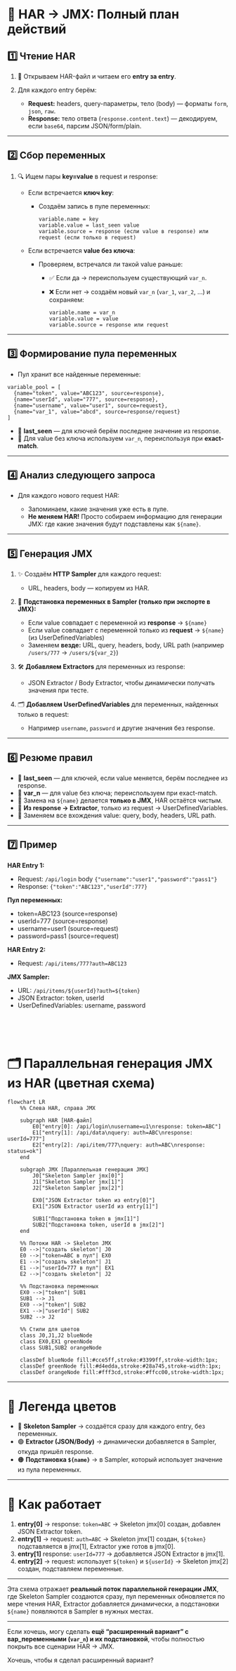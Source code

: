 # 🔁 HAR → JMX: Полный план действий

## 1️⃣ Чтение HAR

1. 📂 Открываем HAR-файл и читаем его **entry за entry**.
2. Для каждого entry берём:

   * **Request:** headers, query-параметры, тело (body) — форматы `form`, `json`, `raw`.
   * **Response:** тело ответа (`response.content.text`) — декодируем, если `base64`, парсим JSON/form/plain.

---

## 2️⃣ Сбор переменных

1. 🔍 Ищем пары **key=value** в request и response:

   * Если встречается **ключ key**:

     * Создаём запись в пуле переменных:

       ```text
       variable.name = key
       variable.value = last_seen value
       variable.source = response (если value в response) или request (если только в request)
       ```
   * Если встречается **value без ключа**:

     * Проверяем, встречался ли такой value раньше:

       * ✅ Если да → переиспользуем существующий `var_n`.
       * ❌ Если нет → создаём новый `var_n` (`var_1`, `var_2`, …) и сохраняем:

         ```text
         variable.name = var_n
         variable.value = value
         variable.source = response или request
         ```

---

## 3️⃣ Формирование пула переменных

* Пул хранит все найденные переменные:

```text
variable_pool = [
  {name="token", value="ABC123", source=response},
  {name="userId", value="777", source=response},
  {name="username", value="user1", source=request},
  {name="var_1", value="abcd", source=response/request}
]
```

* 🔹 **last_seen** — для ключей берём последнее значение из response.
* 🔹 Для value без ключа используем `var_n`, переиспользуя при **exact-match**.

---

## 4️⃣ Анализ следующего запроса

* Для каждого нового request HAR:

  * Запоминаем, какие значения уже есть в пуле.
  * **Не меняем HAR!** Просто собираем информацию для генерации JMX: где какие значения будут подставлены как `${name}`.

---

## 5️⃣ Генерация JMX

1. ✨ Создаём **HTTP Sampler** для каждого request:

   * URL, headers, body — копируем из HAR.
2. 🔹 **Подстановка переменных в Sampler (только при экспорте в JMX):**

   * Если value совпадает с переменной из **response** → `${name}`
   * Если value совпадает с переменной только из **request** → `${name}` (из UserDefinedVariables)
   * Заменяем **везде:** URL, query, headers, body, URL path (например `/users/777` → `/users/${var_2}`)
3. 🛠️ **Добавляем Extractors** для переменных из response:

   * JSON Extractor / Body Extractor, чтобы динамически получать значения при тесте.
4. 🗂️ **Добавляем UserDefinedVariables** для переменных, найденных только в request:

   * Например `username`, `password` и другие значения без response.

---

## 6️⃣ Резюме правил

* 🔹 **last_seen** — для ключей, если value меняется, берём последнее из response.
* 🔹 **var_n** — для value без ключа; переиспользуем при exact-match.
* 🔹 Замена на `${name}` делается **только в JMX**, HAR остаётся чистым.
* 🔹 **Из response → Extractor**, только из request → UserDefinedVariables.
* 🔹 Заменяем все вхождения value: query, body, headers, URL path.

---

## 7️⃣ Пример

**HAR Entry 1:**

* Request: `/api/login` body `{"username":"user1","password":"pass1"}`
* Response: `{"token":"ABC123","userId":777}`

**Пул переменных:**

* token=ABC123 (source=response)
* userId=777 (source=response)
* username=user1 (source=request)
* password=pass1 (source=request)

**HAR Entry 2:**

* Request: `/api/items/777?auth=ABC123`

**JMX Sampler:**

* URL: `/api/items/${userId}?auth=${token}`
* JSON Extractor: token, userId
* UserDefinedVariables: username, password





</br>
</br>
</br>

# 🗂️ Параллельная генерация JMX из HAR (цветная схема)

```mermaid
flowchart LR
    %% Слева HAR, справа JMX
    
    subgraph HAR [HAR-файл]
        E0["entry[0]: /api/login\nusername=u1\nresponse: token=ABC"]
        E1["entry[1]: /api/data\nquery: auth=ABC\nresponse: userId=777"]
        E2["entry[2]: /api/item/777\nquery: auth=ABC\nresponse: status=ok"]
    end
    
    subgraph JMX [Параллельная генерация JMX]
        J0["Skeleton Sampler jmx[0]"]
        J1["Skeleton Sampler jmx[1]"]
        J2["Skeleton Sampler jmx[2]"]
        
        EX0["JSON Extractor token из entry[0]"]
        EX1["JSON Extractor userId из entry[1]"]
        
        SUB1["Подстановка token в jmx[1]"]
        SUB2["Подстановка token, userId в jmx[2]"]
    end
    
    %% Потоки HAR -> Skeleton JMX
    E0 -->|"создать skeleton"| J0
    E0 -->|"token=ABC в пул"| EX0
    E1 -->|"создать skeleton"| J1
    E1 -->|"userId=777 в пул"| EX1
    E2 -->|"создать skeleton"| J2
    
    %% Подстановка переменных
    EX0 -->|"token"| SUB1
    SUB1 --> J1
    EX0 -->|"token"| SUB2
    EX1 -->|"userId"| SUB2
    SUB2 --> J2

    %% Стили для цветов
    class J0,J1,J2 blueNode
    class EX0,EX1 greenNode
    class SUB1,SUB2 orangeNode

    classDef blueNode fill:#cce5ff,stroke:#3399ff,stroke-width:1px;
    classDef greenNode fill:#d4edda,stroke:#28a745,stroke-width:1px;
    classDef orangeNode fill:#fff3cd,stroke:#ffcc00,stroke-width:1px;
```

---

# 🔹 Легенда цветов

* 🔵 **Skeleton Sampler** → создаётся сразу для каждого entry, без переменных.
* 🟢 **Extractor (JSON/Body)** → динамически добавляется в Sampler, откуда пришёл response.
* 🟠 **Подстановка `${name}`** → в Sampler, который использует значение из пула переменных.

---

# 🔹 Как работает

1. **entry[0]** → response: `token=ABC` → Skeleton jmx[0] создан, добавлен JSON Extractor token.
2. **entry[1]** → request: `auth=ABC` → Skeleton jmx[1] создан, `${token}` подставляется в jmx[1], Extractor уже готов в jmx[0].
3. **entry[1]** response: `userId=777` → добавляется JSON Extractor в jmx[1].
4. **entry[2]** → request: использует `${token}` и `${userId}` → Skeleton jmx[2] создан, подставляем переменные.

---

Эта схема отражает **реальный поток параллельной генерации JMX**, где Skeleton Sampler создаются сразу, пул переменных обновляется по мере чтения HAR, Extractor добавляется динамически, а подстановки `${name}` появляются в Sampler в нужных местах.

---

Если хочешь, могу сделать **ещё “расширенный вариант” с вар_переменными (`var_n`) и их подстановкой**, чтобы полностью покрыть все сценарии HAR → JMX.

Хочешь, чтобы я сделал расширенный вариант?
